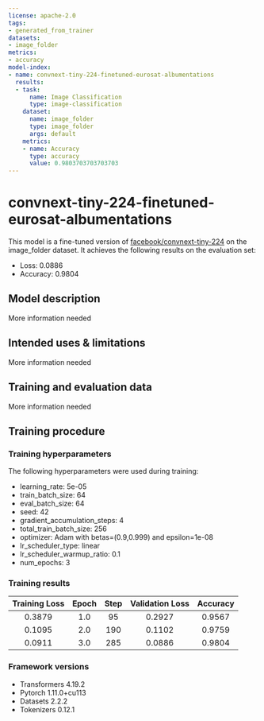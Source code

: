 ```yaml
---
license: apache-2.0
tags:
- generated_from_trainer
datasets:
- image_folder
metrics:
- accuracy
model-index:
- name: convnext-tiny-224-finetuned-eurosat-albumentations
  results:
  - task:
      name: Image Classification
      type: image-classification
    dataset:
      name: image_folder
      type: image_folder
      args: default
    metrics:
    - name: Accuracy
      type: accuracy
      value: 0.9803703703703703
---
```


<!-- This model card has been generated automatically according to the information the Trainer had access to. You
should probably proofread and complete it, then remove this comment. -->

# convnext-tiny-224-finetuned-eurosat-albumentations

This model is a fine-tuned version of [facebook/convnext-tiny-224](https://huggingface.co/facebook/convnext-tiny-224) on the image_folder dataset.
It achieves the following results on the evaluation set:
- Loss: 0.0886
- Accuracy: 0.9804

## Model description

More information needed

## Intended uses & limitations

More information needed

## Training and evaluation data

More information needed

## Training procedure

### Training hyperparameters

The following hyperparameters were used during training:
- learning_rate: 5e-05
- train_batch_size: 64
- eval_batch_size: 64
- seed: 42
- gradient_accumulation_steps: 4
- total_train_batch_size: 256
- optimizer: Adam with betas=(0.9,0.999) and epsilon=1e-08
- lr_scheduler_type: linear
- lr_scheduler_warmup_ratio: 0.1
- num_epochs: 3

### Training results

| Training Loss | Epoch | Step | Validation Loss | Accuracy |
|:-------------:|:-----:|:----:|:---------------:|:--------:|
| 0.3879        | 1.0   | 95   | 0.2927          | 0.9567   |
| 0.1095        | 2.0   | 190  | 0.1102          | 0.9759   |
| 0.0911        | 3.0   | 285  | 0.0886          | 0.9804   |


### Framework versions

- Transformers 4.19.2
- Pytorch 1.11.0+cu113
- Datasets 2.2.2
- Tokenizers 0.12.1
